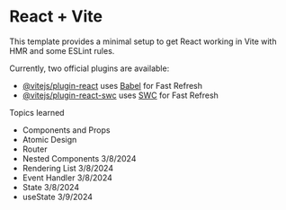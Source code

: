 # React + Vite

This template provides a minimal setup to get React working in Vite with HMR and some ESLint rules.

Currently, two official plugins are available:

- [@vitejs/plugin-react](https://github.com/vitejs/vite-plugin-react/blob/main/packages/plugin-react/README.md) uses [Babel](https://babeljs.io/) for Fast Refresh
- [@vitejs/plugin-react-swc](https://github.com/vitejs/vite-plugin-react-swc) uses [SWC](https://swc.rs/) for Fast Refresh



Topics learned

- Components and Props
- Atomic Design
- Router
- Nested Components 3/8/2024
- Rendering List 3/8/2024
- Event Handler 3/8/2024
- State 3/8/2024
- useState 3/9/2024
